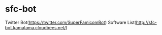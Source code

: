 sfc-bot
=======

Twitter Bot(https://twitter.com/SuperFamicomBot)
Software List(http://sfc-bot.kamatama.cloudbees.net/)